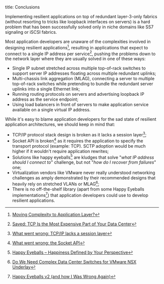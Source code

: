 title: Conclusions

Implementing resilient applications on top of redundant layer-3-only fabrics (without resorting to tricks like loopback interfaces on servers) is a hard problem that has been successfully solved only in niche domains like SS7 signaling or iSCSI fabrics.

Most application developers are unaware of the complexities involved in designing resilient applications[^1], resulting in applications that expect to connect to a single IP address per service[^7], pushing the problems down to the network layer where they are usually solved in one of these ways:

* Single IP subnet stretched across multiple top-of-rack switches to support server IP addresses floating across multiple redundant uplinks;
* Multi-chassis link aggregation (MLAG), connecting a server to multiple top-of-rack switches while pretending to bundle the redundant server uplinks into a single Ethernet link;
* Running routing protocols on servers and advertising loopback IP address as the service endpoint;
* Using load balancers in front of servers to make application service available on a single virtual IP address. 

While it's easy to blame application developers for the sad state of resilient application architectures, we should keep in mind that:

* TCP/IP protocol stack design is broken as it lacks a session layer[^2];
* Socket API is broken[^3] as it requires the application to specify the transport protocol (example: TCP). SCTP adoption would be much higher if it wouldn't require application rewrites;
* Solutions like happy eyeballs[^4] are kludges that solve "_what IP address should I connect to_" challenge, but not "_how do I recover from failures_" one;
* Virtualization vendors like VMware never really understood networking challenges as amply demonstrated by their recommended designs that heavily rely on stretched VLANs or MLAG[^5];
* There is no off-the-shelf library (apart from some Happy Eyeballs implementations[^6]) that application developers could use to develop resilient applications.

[^1]: [Moving Complexity to Application Layer?](https://blog.ipspace.net/2017/12/moving-complexity-to-application-layer.html)

[^7]: [Saved: TCP Is the Most Expensive Part of Your Data Center](https://blog.ipspace.net/2019/10/saved-tcp-is-most-expensive-part-of.html)

[^2]: [What went wrong: TCP/IP lacks a session layer](https://blog.ipspace.net/2009/08/what-went-wrong-tcpip-lacks-session.html)

[^3]: [What went wrong: the Socket API](https://blog.ipspace.net/2009/08/what-went-wrong-socket-api.html)

[^4]: [Happy Eyeballs – Happiness Defined by Your Perspective](https://blog.ipspace.net/2013/03/happy-eyeballs-happiness-defined-by.html)

[^5]: [Do We Need Complex Data Center Switches for VMware NSX Underlay](https://blog.ipspace.net/2020/02/do-we-need-complex-data-center-switches.html)

[^6]: [Happy Eyeballs v2 (and how I Was Wrong Again)](https://blog.ipspace.net/2018/05/happy-eyeballs-v2-and-how-i-was-wrong.html)




